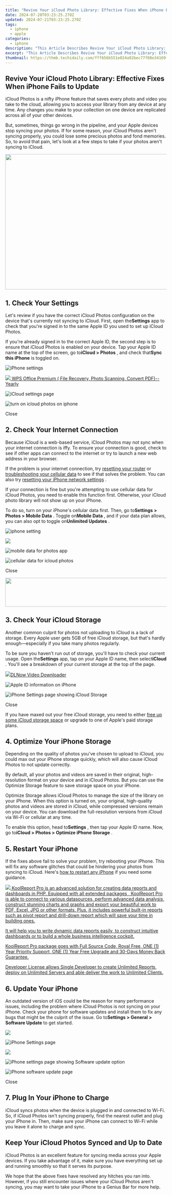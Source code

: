 ```yaml
---
title: "Revive Your iCloud Photo Library: Effective Fixes When iPhone Fails to Update"
date: 2024-07-20T03:23:25.270Z
updated: 2024-07-21T03:23:25.270Z
tags:
  - iphone
  - apple
categories:
  - iphone
description: "This Article Describes Revive Your iCloud Photo Library: Effective Fixes When iPhone Fails to Update"
excerpt: "This Article Describes Revive Your iCloud Photo Library: Effective Fixes When iPhone Fails to Update"
thumbnail: https://thmb.techidaily.com/fff656b551e024a92bec77f08e34169fdbb7972daf3e003aecf76e9fd40fed20.jpg
---
```


## Revive Your iCloud Photo Library: Effective Fixes When iPhone Fails to Update

 iCloud Photos is a nifty iPhone feature that saves every photo and video you take to the cloud, allowing you to access your library from any device at any time. Any changes you make to your collection on one device are replicated across all of your other devices.

 But, sometimes, things go wrong in the pipeline, and your Apple devices stop syncing your photos. If for some reason, your iCloud Photos aren't syncing properly, you could lose some precious photos and fond memories. So, to avoid that pain, let's look at a few steps to take if your photos aren't syncing to iCloud.

<!-- affiliate ads begin -->
<a href="https://parisrhonecom.sjv.io/c/5597632/1896607/21553" target="_top" id="1896607"><img src="//a.impactradius-go.com/display-ad/21553-1896607" border="0" alt="" width="750" height="422"/></a><img height="0" width="0" src="https://imp.pxf.io/i/5597632/1896607/21553" style="position:absolute;visibility:hidden;" border="0" />
<!-- affiliate ads end -->
## 1\. Check Your Settings

 Let's review if you have the correct iCloud Photos configuration on the device that's currently not syncing to iCloud. First, open the**Settings** app to check that you're signed in to the same Apple ID you used to set up iCloud Photos.

 If you're already signed in to the correct Apple ID, the second step is to ensure that iCloud Photos is enabled on your device. Tap your Apple ID name at the top of the screen, go to**iCloud > Photos** , and check that**Sync this iPhone** is toggled on.

![iPhone settings](https://static1.makeuseofimages.com/wordpress/wp-content/uploads/2022/04/IMG_8412.jpg)

<!-- affiliate ads begin -->
<a href="https://secure.2checkout.com/order/checkout.php?PRODS=38729081&QTY=1&AFFILIATE=108875&CART=1"><img src="https://website-prod.cache.wpscdn.com/img/wps-office-pdf-editor-1x.890dbda.png" border="0">
WPS Office Premium ( File Recovery, Photo Scanning, Convert PDF)--Yearly</a>
<!-- affiliate ads end -->
![iCloud settings page](https://static1.makeuseofimages.com/wordpress/wp-content/uploads/2022/04/IMG_8414.jpg)

![turn on icloud photos on iphone](https://static1.makeuseofimages.com/wordpress/wp-content/uploads/2022/12/icloud-photo.jpeg)

Close

## 2\. Check Your Internet Connection

 Because iCloud is a web-based service, iCloud Photos may not sync when your internet connection is iffy. To ensure your connection is good, check to see if other apps can connect to the internet or try to launch a new web address in your browser.

 If the problem is your internet connection, try [resetting your router](https://www.makeuseof.com/how-to-reset-router/) or [troubleshooting your cellular data](http://www.makeuseof.com/iphone-cellular-data-not-working-fixes/) to see if that solves the problem. You can also try [resetting your iPhone network settings](https://www.makeuseof.com/how-to-reset-network-settings-iphone/) .

 If your connection is fine but you're attempting to use cellular data for iCloud Photos, you need to enable this function first. Otherwise, your iCloud photo library will not show up on your iPhone.

 To do so, turn on your iPhone's cellular data first. Then, go to**Settings > Photos > Mobile Data** . Toggle on**Mobile Data** , and if your data plan allows, you can also opt to toggle on**Unlimited Updates** .

![iphone setting](https://static1.makeuseofimages.com/wordpress/wp-content/uploads/2022/12/iphone-setting.jpeg)

<!-- affiliate ads begin -->
<a href="https://estore.winxdvd.com/order/checkout.php?PRODS=1412049&QTY=1&AFFILIATE=108875&CART=1"><img src="https://www.winxdvd.com/affiliate/new-banner/pt-200x200.jpg" border="0"></a>
<!-- affiliate ads end -->
![mobile data for photos app](https://static1.makeuseofimages.com/wordpress/wp-content/uploads/2022/12/photo-mobile-data-2.jpeg)

![cellular data for icloud photos](https://static1.makeuseofimages.com/wordpress/wp-content/uploads/2022/12/photo-mobile-data.jpeg)

Close

<!-- affiliate ads begin -->
<a href="https://natural-cycles.sjv.io/c/5597632/2072200/17885" target="_top" id="2072200"><img src="//a.impactradius-go.com/display-ad/17885-2072200" border="0" alt="" width="728" height="90"/></a><img height="0" width="0" src="https://imp.pxf.io/i/5597632/2072200/17885" style="position:absolute;visibility:hidden;" border="0" />
<!-- affiliate ads end -->
## 3\. Check Your iCloud Storage

 Another common culprit for photos not uploading to iCloud is a lack of storage. Every Apple user gets 5GB of free iCloud storage, but that's hardly enough—especially if you take many photos regularly.

 To be sure you haven't run out of storage, you'll have to check your current usage. Open the**Settings** app, tap on your Apple ID name, then select**iCloud** . You'll see a breakdown of your current storage at the top of the page.

<!-- affiliate ads begin -->
<a href="https://secure.2checkout.com/order/checkout.php?PRODS=4712430&QTY=1&AFFILIATE=108875&CART=1"><img src="https://secure.avangate.com/images/merchant/c404a5adbf90e09631678b13b05d9d7a/products/dlnow_256.png" border="0">DLNow Video Downloader</a>
<!-- affiliate ads end -->
![Apple ID information on iPhone](https://static1.makeuseofimages.com/wordpress/wp-content/uploads/2022/04/IMG_8797.jpg)

![iPhone Settings page showing iCloud Storage](https://static1.makeuseofimages.com/wordpress/wp-content/uploads/2022/04/IMG_8798.jpg)

Close

 If you have maxed out your free iCloud storage, you need to either [free up some iCloud storage space](http://www.makeuseof.com/tag/manage-your-icloud-storage-rather-than-paying-for-yearly-upgrades/) or upgrade to one of Apple's paid storage plans.

## 4\. Optimize Your iPhone Storage

 Depending on the quality of photos you've chosen to upload to iCloud, you could max out your iPhone storage quickly, which will also cause iCloud Photos to not update correctly.

 By default, all your photos and videos are saved in their original, high-resolution format on your device and in iCloud Photos. But you can use the Optimize Storage feature to save storage space on your iPhone.

 Optimize Storage allows iCloud Photos to manage the size of the library on your iPhone. When this option is turned on, your original, high-quality photos and videos are stored in iCloud, while compressed versions remain on your device. You can download the full-resolution versions from iCloud via Wi-Fi or cellular at any time.

 To enable this option, head to**Settings** , then tap your Apple ID name. Now, go to**iCloud > Photos > Optimize iPhone Storage** .

## 5\. Restart Your iPhone

 If the fixes above fail to solve your problem, try rebooting your iPhone. This will fix any software glitches that could be hindering your photos from syncing to iCloud. Here's [how to restart any iPhone](https://www.makeuseof.com/how-to-restart-any-iphone-even-if-the-buttons-are-broken/) if you need some guidance.

<!-- affiliate ads begin -->
<a href="https://secure.2checkout.com/order/checkout.php?PRODS=4737285&QTY=1&AFFILIATE=108875&CART=1"><img src="https://secure.avangate.com/images/merchant/b2f83c409ce63012229fb9cd465bdcfe/products/copy_reporting_system.png" border="0">  KoolReport Pro  is an advanced solution for creating data reports and dashboards in PHP. Equipped with all  extended packages , KoolReport Pro is able to connect to various datasources, perform advanced data analysis, construct stunning charts and graphs and export your beautiful work to PDF, Excel, JPG or other formats. Plus, it includes powerful built-in reports such as pivot report and drill-down report which will save your time in building ones. 

 It will help you to write dynamic data reports easily, to construct intuitive dashboards or to build a whole business intelligence cockpit. 

  KoolReport Pro  package goes with Full Source Code, Royal Free, ONE (1) Year Priority Support, ONE (1) Year Free Upgrade and 30-Days Money Back Guarantee. 

  Developer License  allows  Single Developer  to create Unlimited Reports, deploy on Unlimited Servers and able deliver the work to Unlimited Clients. </a>
<!-- affiliate ads end -->
## 6\. Update Your iPhone

 An outdated version of iOS could be the reason for many performance issues, including the problem where iCloud Photos is not syncing on your iPhone. Check your phone for software updates and install them to fix any bugs that might be the culprit of the issue. Go to**Settings > General > Software Update** to get started.

<!-- affiliate ads begin -->
<a href="https://secure.2checkout.com/order/checkout.php?PRODS=32667153&QTY=1&AFFILIATE=108875&CART=1"><img src="https://www.coolmuster.com/uploads/image/20201228/feature02.png" border="0"></a>
<!-- affiliate ads end -->
![iPhone Settings page](https://static1.makeuseofimages.com/wordpress/wp-content/uploads/2022/04/IMG_8803.jpg)

<!-- affiliate ads begin -->
<a href="https://shop.manycam.com/order/checkout.php?PRODS=17728032&QTY=1&AFFILIATE=108875&CART=1"><img src="https://secure.avangate.com/images/merchant/8230bea7d54bcdf99cdfe85cb07313d5/mcaffbanner920x120.png" border="0"></a>
<!-- affiliate ads end -->
![iPhone settings page showing Software update option](https://static1.makeuseofimages.com/wordpress/wp-content/uploads/2022/04/IMG_8804.jpg)

![iPhone software update page](https://static1.makeuseofimages.com/wordpress/wp-content/uploads/2022/04/IMG_8805.jpg)

Close

## 7\. Plug In Your iPhone to Charge

 iCloud syncs photos when the device is plugged in and connected to Wi-Fi. So, if iCloud Photos isn't syncing properly, find the nearest outlet and plug your iPhone in. Then, make sure your iPhone can connect to Wi-Fi while you leave it alone to charge and sync.

## Keep Your iCloud Photos Synced and Up to Date

 iCloud Photos is an excellent feature for syncing media across your Apple devices. If you take advantage of it, make sure you have everything set up and running smoothly so that it serves its purpose.

 We hope that the above fixes have resolved any hitches you ran into. However, if you still encounter issues where your iCloud Photos aren't syncing, you may want to take your iPhone to a Genius Bar for more help.

<ins class="adsbygoogle"
     style="display:block"
     data-ad-format="autorelaxed"
     data-ad-client="ca-pub-7571918770474297"
     data-ad-slot="1223367746"></ins>



<ins class="adsbygoogle"
     style="display:block"
     data-ad-client="ca-pub-7571918770474297"
     data-ad-slot="8358498916"
     data-ad-format="auto"
     data-full-width-responsive="true"></ins>


